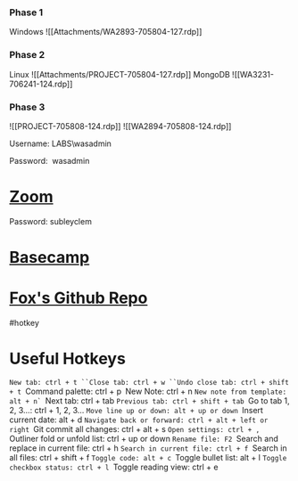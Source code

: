 ### Phase 1
Windows
![[Attachments/WA2893-705804-127.rdp]]
### Phase 2
Linux
![[Attachments/PROJECT-705804-127.rdp]]
MongoDB
![[WA3231-706241-124.rdp]]
  
### Phase 3

![[PROJECT-705808-124.rdp]]
![[WA2894-705808-124.rdp]]

Username: LABS\wasadmin

Password:  wasadmin

[](https://www.webagesolutions.com/bah-temsd-01-30-23)
# [Zoom](https://us06web.zoom.us/j/88574591405?pwd=RndEajdzWnBYaVVITFhCc0dURTF2dz09)

  
Password: subleyclem

# [Basecamp](https://www.webagesolutions.com/bah-temsd-01-30-23)

[](https://us06web.zoom.us/j/88574591405?pwd=RndEajdzWnBYaVVITFhCc0dURTF2dz09)


[](https://github.com/foxwas](https://github.com/foxwas))

# [Fox's Github Repo](https://github.com/foxwas](https://github.com/foxwas))




#hotkey
# Useful Hotkeys
`New tab: ctrl + t
``Close tab: ctrl + w
``Undo close tab: ctrl + shift + t
`Command palette: ctrl + p`
`New Note: ctrl + n
``New note from template: alt + n`
``Next tab: ctrl + tab
``Previous tab: ctrl + shift + tab
``Go to tab 1, 2, 3…: ctrl + 1, 2, 3…
``Move line up or down: alt + up or down
``Insert current date: alt + d
``Navigate back or forward: ctrl + alt + left or right
``Git commit all changes: ctrl + alt + s
``Open settings: ctrl + ,
``Outliner fold or unfold list: ctrl + up or down
``Rename file: F2
``Search and replace in current file: ctrl + h
``Search in current file: ctrl + f
``Search in all files: ctrl + shift + f
``Toggle code: alt + c
``Toggle bullet list: alt + l
``Toggle checkbox status: ctrl + l
``Toggle reading view: ctrl + e